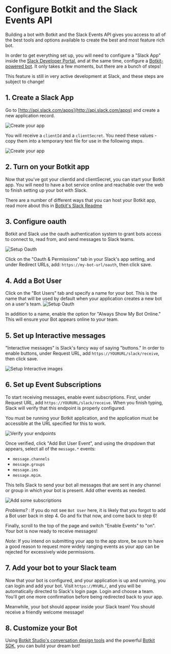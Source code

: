 # Configure Botkit and the Slack Events API

Building a bot with Botkit and the Slack Events API gives you access to all of the best tools and options available to create the best and most feature
rich bot.

In order to get everything set up, you will need to configure a "Slack App" inside the [Slack Developer Portal](http://api.slack.com/apps), and at the same time, configure a [Botkit-powered bot](http://botkit.ai). It only takes a few moments, but there are a bunch of steps! 

This feature is still in very active development at Slack, and these steps are subject to change!

## 1. Create a Slack App
Go to [http://api.slack.com/apps](http://api.slack.com/apps) and create a new application record.

![Create your app](IMG/slack-new.png)	

You will receive a `clientId` and a `clientSecret`. You need these values - copy them into a temporary text file for use in the following steps.

![Create your app](IMG/slack_client_secret.png)	

## 2. Turn on your Botkit app

Now that you've got your clientId and clientSecret, you can start your Botkit app. You will need to have a bot service online and reachable over the web to finish setting up your bot with Slack. 

There are a number of different ways that you can host your Botkit app, read more about this in [Botkit's Slack Readme](https://github.com/howdyai/botkit/blob/master/docs/readme-slack.md) 

## 3. Configure oauth

Botkit and Slack use the oauth authentication system to grant bots access to connect to, read from, and send messages to Slack teams.

![Setup Oauth](IMG/slack_oauth.png)

Click on the "Oauth & Permissions" tab in your Slack's app setting, and under Redirect URLs, add: `https://my-bot-url/oauth`, then click save.



## 4. Add a Bot User

Click on the "Bot Users" tab and specify a name for your bot. This is the name that will be used by default when your application creates a new bot on a user's
team.
![Setup Oauth](IMG/slack-botuser.png)

In addition to a name, enable the option for "Always Show My Bot Online." This will ensure your Bot appears online to your team.

## 5. Set up Interactive messages

"Interactive messages" is Slack's fancy way of saying "buttons." In order to enable buttons, under Request URL, add `https://YOURURL/slack/receive`, then click save.

![Setup Interactive images](IMG/slack-im.png)


## 6. Set up Event Subscriptions

To start receiving messages, enable event subscriptions. First, under Request URL, add `https://YOURURL/slack/receive`. When you finish typing, Slack will verify
that this endpoint is properly configured. 

You must be running your Botkit application, and the application must be accessible at the URL specified for this to work.

![Verify your endpoints](IMG/Slack-eventsenable.png)


Once verified, click "Add Bot User Event", and using the dropdown that appears, select all of the `message.*` events: 

* `message.channels`
* `message.groups`
* `message.ims`
*  `message.mpim`.


This tells Slack to send your bot all messages that are sent in any channel or group in which your bot is present. Add other events as needed. 

![Add some subscriptions](IMG/slack_botevents.png)

*Problems?* : If you do not see `Bot User` here, it is likely that you forgot to add a Bot user back in step 4. Go and fix that now, and come back to step 6!

Finally, scroll to the top of the page and switch "Enable Events" to "on". Your bot is now ready to receive messages!

*Note*: If you intend on submitting your app to the app store, be sure to have a good reason to request more widely ranging events as your app can be rejected for excessively wide permissions.

## 7. Add your bot to your Slack team

Now that your bot is configured, and your application is up and running, you can login and add your bot. Visit `https://MYURL/`, and you will be automatically directed to Slack's login page. Login and choose a team. You'll get one more confirmation before being redirected back to your app.

Meanwhile, your bot should appear inside your Slack team! You should receive a friendly welcome message!

## 8. Customize your Bot

Using [Botkit Studio's conversation design tools](https://studio.botkit.ai) and the powerful [Botkit SDK](https://github.com/howdyai/botkit), you can build your dream bot!
